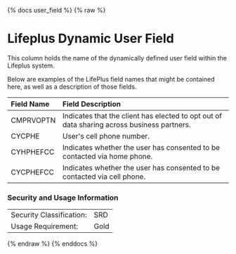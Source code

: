{% docs user_field %}
{% raw %}

<a name="user_field"></a>
# Lifeplus Dynamic User Field
This column holds the name of the dynamically defined user field within the Lifeplus system.

Below are examples of the LifePlus field names that might be contained here, as well as a description of those fields.

| Field Name | Field Description |
| :---------- | :---------- |
| CMPRVOPTN | Indicates that the client has elected to opt out of data sharing across business partners. |
| CYCPHE | User's cell phone number. |
| CYHPHEFCC | Indicates whether the user has consented to be contacted via home phone. |
| CYCPHEFCC | Indicates whether the user has consented to be contacted via cell phone. |


### Security and Usage Information
|     |     |
| --- | --- |
| Security Classification: | SRD |
| Usage Requirement:       | Gold |

{% endraw %}
{% enddocs %}